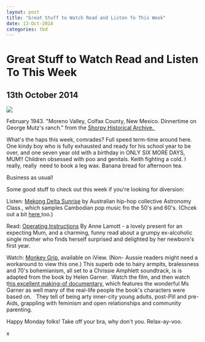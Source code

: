 ```yaml
---
layout: post
title: "Great Stuff to Watch Read and Listen To This Week"
date: 13-Oct-2014
categories: tbd
---
```


# Great Stuff to Watch Read and Listen To This Week

## 13th October 2014

<img class="photo-horiz" src="http://www.shorpy.com/files/images/SHORPY-8d26144a.preview.jpg" />

February 1943. "Moreno Valley,   Colfax County,   New Mexico. Dinnertime on George Mutz's ranch." from the <a href="http://www.shorpy.com/node/18068">Shorpy Historical Archive. </a>

What's the haps this week,   comrades? Full speed term-time around here. One kindy boy who is fully exhausted and ready for his school year to be over, and one seven year old with a birthday in ONLY SIX MORE DAYS, MUM!! Children obsessed with poo and genitals. Keith fighting a cold. I really, really  need to book a leg wax. Banana bread for afternoon tea.

Business as usual!

Some good stuff to check out this week if you're looking for diversion:

Listen: <a href="https://play.spotify.com/album/550lrKsPK8TCC4Iroa30zU?play=true&amp;utm_source=open.spotify.com&amp;utm_medium=open">Mekong Delta Sunrise</a> by Australian hip-hop collective Astronomy Class., which samples Cambodian pop music fro the 50's and 60's. (Chcek out a bit <a href="https://soundcloud.com/elefanttraks">here </a>too.)

Read: <a href="https://www.goodreads.com/work/quotes/901072-operating-instructions-a-journal-of-my-son-s-first-year">Operating Instructions</a> By Anne Lamott - a lovely present for an expecting Mum, and a charming, funny read about a grumpy ex-alcoholic single mother who finds herself surprised and delighted by her newborn's first year.

Watch: <a href="http://iview.abc.net.au/programs/monkey-grip/ZX0413A001S00">Monkey Grip</a>, available on iView. (Non- Aussie readers might need a workaround to view this one.) This superb ode to hairy armpits, bralessness and 70's bohemianism, all set to a Chrissie Amphlett soundtrack, is is adapted from the book by Helen Garner.  Watch the film, and then watch t<a href="http://iview.abc.net.au/programs/helen-garners-monkey-grip/AC1348V001S00">his excellent making-of documentary</a>, which features the wonderful Ms Garner as well many of the real-life people the book's characters were based on.   They tell of being arty inner-city young adults, post-Pill and pre-Aids, grappling with feminism and open relationships and community parenting.

Happy Monday folks! Take off your bra, why don't you. Relax-ay-voo.

x
